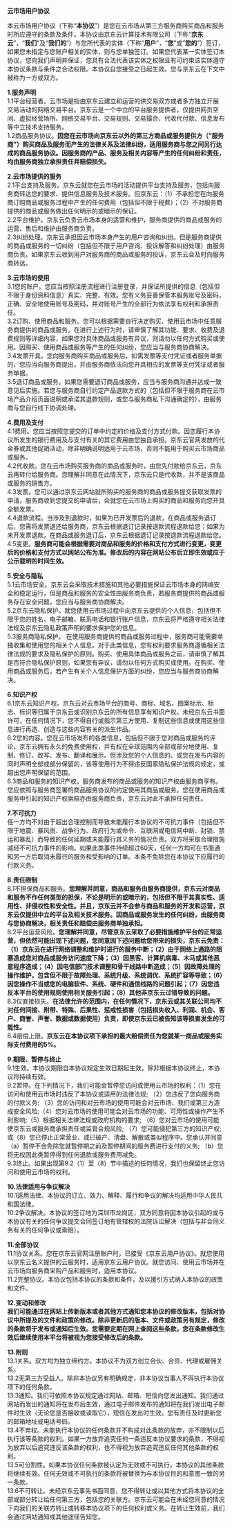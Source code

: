 **云市场用户协议**

本云市场用户协议（下称“**本协议**”）是您在云市场从第三方服务商购买商品和服务时所应遵守的条款及条件。本协议由京东云计算技术有限公司（下称“**京东云**”，“**我们**”及“**我们的**”）与您所代表的实体（下称“**用户**”，“**您**”或“**您的**”）签订，如果您未指定与您账户相关的实体，则与您单独签订。如果您代表某一实体签订本协议，您向我们声明并保证，您具有合法代表该实体之权限且有可约束该实体遵守本协议条款与条件之合法权限。本协议自您接受之日起生效。您与京东云在下文中被称为一方或双方。 

**1.服务声明**    
1.1平台经营者。云市场是指由京东云建立和运营的供交易双方或者多方独立开展交易活动的网络交易平台。京东云是一个中立的平台服务提供者，仅提供网页空间、虚拟经营场所、网络交易平台、交易规则、交易撮合、代收代付款、信息发布等中立技术支持服务。  
1.2商品服务协议。**因您在云市场向京东云以外的第三方商品或服务提供方（“服务商”）购买商品及服务而产生的法律关系及法律纠纷，适用服务商与您之间另行达成的商品服务协议。因服务商的产品、服务及相关内容等产生的任何纠纷和责任，均由服务商独立承担责任并赔偿损失。**  

**2.云市场提供的服务**  
2.1平台支持及服务。京东云就您在云市场的活动提供平台支持及服务，包括向服务商转达您的要求、提供信息服务及技术服务。但京东云：（1）不承担您在向服务商订购商品或服务过程中产生的任何费用（包括但不限于税费）；（2）不对服务商提供的商品或服务做出任何明示的或暗示的保证。  
2.2平台维护。京东云负责云市场本身的运营和维护，服务商提供的商品或服务的运营、售后和维护由服务商负责。    
2.3纠纷处理。京东云承担因云市场本身产生的用户咨询和纠纷。但是服务商提供的商品或服务的一切纠纷（包括但不限于用户咨询、投诉解答和纠纷处理）由服务商负责。如果京东云收到用户对服务商的商品或服务的投诉，京东云会及时向服务商转达。

**3.云市场的使用**    
3.1您的账户。您应当按照注册流程进行注册登录，并保证所提供的信息（包括但不限于身份资料信息）真实、完整、有效。您有义务妥善保管本服务账号及密码，正确、安全地使用账号及密码，并对账号产生的全部行为依法享有权利和承担责任。  
3.2订购、使用商品和服务。您可以根据需要自行决定购买、使用云市场中任意服务商提供的商品或服务。在进行上述行为时，请审慎了解其功能、要求、收费及退费规则等详细内容，如果您对具体商品或服务有异议，则请勿以任何方式购买或使用。因购买、使用商品或服务等产生的任何纠纷，您应当与服务商协商解决。  
3.4发票开具。您向服务商购买商品或服务后，如需发票等支付凭证或者服务单据的，您应当向服务商提出，并由服务商依法向您开具相应的发票等支付凭证或者服务单据。  
3.5退订商品或服务。如果您需要退订商品或服务，应当与服务商沟通并达成一致意见后实施。若您与服务商自行约定产品退款方式的（包括但不限于服务商在云市场产品介绍页面说明或承诺其退款规则，或您与服务商私下沟通确定的），由服务商与您自行线下协调处理。  

**4.费用及支付**  
4.1费用。您应当按照您提交的订单中约定的价格及支付方式付款。因您履行本协议所发生的银行费用及与支付有关的其它费用由您独自承担。京东云官网发放的代金券或其他促销活动，除非明确说明适用于云市场，否则不能用于购买云市场商品或服务。  
4.2代收款。您在云市场购买服务商的商品或服务时，由您先付款给京东云，京东云再转付给服务商。您理解并同意在此情况下，京东云只是代收款，并不是该商品或服务的销售方。  
4.3发票。您可以通过京东云网站就所购买的服务商的商品或服务提交获取发票的申请，服务商收到您提交的申请后，会就您在云市场上购买的商品和服务向您开具全额发票。    
4.4退款流程。当涉及到退款时，如果为已开发票后的退款，在商品或服务退订后，您需将发票退还给服务商，京东云根据退订记录按退款流程退款给您；如果为未开发票退款，在商品或服务退订后，京东云根据退订记录按退款流程退款给您。  
4.5变更。**服务商可能会根据需要对商品和服务的价格和支付方式进行变更，变更后的价格和支付方式以网站公布为准。修改后的内容在网站公布后立即生效或应于公示载明的时间生效。**

**5.安全与隐私**  
5.1云市场安全。京东云会采取技术措施和其他必要措施保证云市场本身的网络安全和稳定运行，但是商品和服务的安全性由服务商负责，若服务商提供的商品或服务存在安全问题，您应当与服务商协商解决。  
5.2京东云隐私保护。就您使用云市场过程中向京东云提供的个人信息，包括但不限于您的姓名、电子邮箱、联系电话和银行账户信息，京东云将严格遵守相关法律法规及京东云隐私政策声明的要求保护您的信息。  
5.3服务商隐私保护。 在使用服务商提供的商品或服务过程中，服务商可能需要单独收集和使用您的相关个人信息。对于此类信息，您有权利要求服务商遵循相关法律法规的要求及隐私保护的原则。购买、使用具体商品或服务之前，请审慎了解其是否符合隐私保护原则，如果您有异议，请勿以任何方式购买或使用。在购买、使用商品或服务后，若产生有关个人信息保护方面的纠纷，您应当与服务商协商解决。  

**6.知识产权**  
6.1京东云知识产权。京东云对云市场平台的商号、商标、域名、图案标示、标志、标识等归属于京东云或识别京东云的所有信息享有知识产权。未经京东云书面许可，在任何情况下，您不得自行或指示第三方使用、复制这些信息或使用这些信息进行再造、创造与这些内容有关的派生作品。  
6.2您的内容。您在云市场发布的各类信息，包括但不限于您对商品或服务的评论，京东云拥有永久的免费使用权，并有权在全球范围内全部或部分地使用、复制、修订、改写、发布、翻译和展示。但涉及您的个人信息的、或您在发布内容的同时声明全部或部分保留的，该等使用行为不得违反国家隐私保护法规的规定，或超出您声明保留的范围。  
6.3商品和服务的知识产权。服务商发布的商品或服务的知识产权由服务商享有。您应依照与服务商签署的商品服务协议的约定使用其商品或服务。您在使用商品或服务中引起的知识产权索赔亦由服务商负责，京东云对此不承担任何责任。

**7.不可抗力**  
任一方均不对由于超出合理控制而导致未能履行本协议的不可抗力事件（包括但不限于地震、暴风雨、战争行为、政府行为或命令、互联网或电信网中断、封锁、禁运和暴乱）而导致的任何延期或未能履行其义务的情况负责。双方将采取合理措施减轻不可抗力事件的影响。如果此类事件持续超过60天，任何一方均可在书面通知另一方后取消未履行的服务和受影响的订单。本条不免除您在本协议下应履行的付款义务。

**8.责任限制**  
8.1不担保商品和服务。**您理解并同意，商品和服务由服务商提供，京东云对商品和服务不作任何类型的担保，不论是明示的或暗示的，包括但不限于其真实性、适用性、非侵权性和安全性。并且，京东云并不会参与商品和服务的开发和运营，京东云仅提供中立的平台及相关技术服务。因商品或服务发生的任何纠纷，由服务商与您协商解决，相关责任和赔偿由服务商单独承担。**    
8.2平台运营风险。**您理解并同意，尽管京东云采取了必要措施维护平台的正常运营，但依然可能出现下述问题，您同意因下述问题给您带来的损失，京东云免责：（1）京东云在进行网络调整和维护时进行的服务中断；（2）由于网络上通路的阻塞造成您对商品或服务访问速度下降；（3）因黑客、计算机病毒、木马或其他恶意程序造成；（4）因电信部门技术调整和骨干线路中断造成；（5）因故障处理的操作维护，包含但不限于故障处理、系统升级、系统调优、系统扩容等导致；（6）因您操作不当或您的电脑软件、系统、硬件和通信线路的问题引起；（7）因您违反本平台的使用规则使用相关服务引起；（8）其他非京东云过错导致的问题。**  
8.3仅直接损失。**在法律允许的范围内，在任何情况下，京东云或其关联公司均不对任何间接、附带、特殊、后果性、惩戒性损害（包括损失收入、利润、机会、客户、商誉、声誉、数据或数据使用）负责，即使京东云已被告知该等损害发生的可能性。**  
8.4赔偿上限。**京东云在本协议项下承担的最大赔偿责任为您就某一商品或服务实际支付费用的5%。**

**9.期限、暂停与终止**  
9.1生效。本协议期限自本协议规定生效日期起生效，除非根据本协议终止，本协议将持续有效。  
9.2暂停。在下列情况下，我们可能会暂停您访问或使用云市场的权利：（1）您在访问和使用云市场时违反了本协议或适用的法律法规; （2）您违反了您向服务商的付款义务; （3）您的访问和对云市场的使用可能会对云市场、我们或第三方造成安全风险;（4）您对云市场的使用可能会对云市场的功能、可用性或操作产生不利影响;（5）根据相关法律法规或政府机构的要求; （6）您对云市场的使用可能使京东云或服务商承担责任或监管合规风险; （7）您可能侵犯第三方的知识产权;或（8）您已停止正常营业、或已破产、清盘、解散或类似程序中。您承认并同意（a）暂停不会免除您就暂停期之前及暂停期间的服务费进行支付的义务;
（b）您将无权因此类暂停得到任何退款或服务费用减免。  
9.3终止。如果出现第9.2（1）至（8）节中描述的任何情况，我们也保留终止您访问和使用云市场的权利。  

**10.法律适用与争议解决**  
10.1适用法律。本协议的订立、效力、解释、履行和争议的解决均适用中华人民共和国法律。  
10.2争议解决。本协议的签订地为深圳市龙岗区，双方同意将因本协议引起的或与本协议有关的任何争议提交合同签订地有管辖权的法院诉讼解决（包括与非合同义务有关的任何争议或索赔）。  

**11.全部协议**  
11.1协议关系。您在京东云官网注册账户时，已接受《京东云用户协议》。就您使用以京东云名义提供的云服务时，适用京东云用户协议。就您访问、使用云市场并在云市场向服务商采购产品和服务时，适用本协议。  
11.2完整协议。本协议包括本协议的条款和条件，及以援引方式纳入本协议的政策和文件。

**12.变动和修改**  
**我们可能通过在网站上传新版本或者其他方式通知您本协议的修改版本，包括对协议中所提及的文件和政策的修改。除非更新后的版本、文件或政策另有规定，修改的条款将于发布或通知后生效。您需要定期在网上查阅这些条款。您在条款修改生效后继续使用本平台将被视为您接受修改后的条款。**

**13.附则**  
13.1关系。双方均为独立缔约方。本协议不为双方创立合伙、合资、代理或雇佣关系。  
13.2无第三方受益人。除非本协议另有明确规定，非本协议当事人不得执行本协议项下的任何条款。  
13.3通知。我们可依照本协议规定通过网站、邮箱、短信向您发出通知。我们通过网站而发出的通知将在发布后生效，通过电子邮件发布的通知将在我们发出电子邮件时生效（无论您是否接收或读取它），短信在发出时生效。您有责任及时更新您的邮箱地址或电话号码。  
13.4不弃权。未能执行本协议的任何条款并不构成对此条款的放弃，亦不限制以后执行该等条款的权利。如果一方放弃追究任何一条违反本协议要求的条款，不得视为放弃以后追究违反该条款的权利，也不得视为放弃追究违反任何其他条款的权利。  
13.5可分割性。如果本协议任何条款被认定为无效或不可执行，本协议的其他条款将继续有效。任何无效或不可执行的条款将被替换为与本协议目的和意图一致的另一条款。  
13.6不可转让。未经京东云事先书面同意，您不得转让或以其他方式将本协议的全部或部分转让给任何第三方，包括您的关联方。京东云可能会在未经您同意的情况下向我们的关联方转让或转移本协议项下的任何权利或义务。在转让生效前，我们会通过网站通知或其他途径告知您。  
